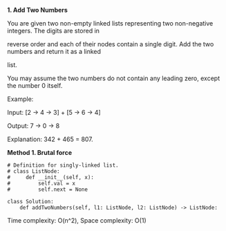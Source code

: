 **1. Add Two Numbers**

You are given two non-empty linked lists representing two non-negative integers. The digits are stored in

reverse order and each of their nodes contain a single digit. Add the two numbers and return it as a linked

list.

You may assume the two numbers do not contain any leading zero, except the number 0 itself.

Example:

Input: [2 -> 4 -> 3] + [5 -> 6 -> 4]

Output: 7 -> 0 -> 8

Explanation: 342 + 465 = 807.

**Method 1. Brutal force**

```
# Definition for singly-linked list.
# class ListNode:
#     def __init__(self, x):
#         self.val = x
#         self.next = None

class Solution:
    def addTwoNumbers(self, l1: ListNode, l2: ListNode) -> ListNode:
```
Time complexity: O(n^2), Space complexity: O(1)

